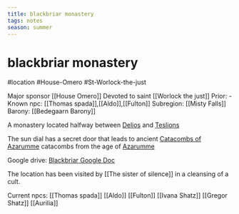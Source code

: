 ```yaml
---
title: blackbriar monastery
tags: notes
season: summer
---
```

 
# blackbriar monastery
#location #House-Omero #St-Worlock-the-just

Major sponsor [[House Omero]]
Devoted to saint [[Worlock the just]]
Prior: - 
Known npc: [[Thomas spada]],[[Aldo]],[[Fulton]]
Subregion: [[Misty Falls]]
Barony: [[Bedegaarn Barony]]

A monastery located halfway between [Delios](https://www.notion.so/Delios-865f58fbb2114c23b0278f598be6daa9) and [Teslions](https://www.notion.so/Teslions-62245aed7b034d449d5cfc86b1d926b4)

The sun dial has a secret door that leads to ancient [Catacombs of Azarumme](https://www.notion.so/Catacombs-of-Azarumme-fb65d878ca4a40748988b9725071b240) catacombs from the age of [Azarumme](https://www.notion.so/Azarumme-cea2e291c2e84aef845f3e1a9592e732)

Google drive: [Blackbriar Google Doc](https://docs.google.com/document/d/1gaP0Zeh7ZLn2ZJ8hCBk4J8POB1Gq-tWUGP1uCgb76LE/edit?usp=sharing)

The location has been visited by [[The sister of silence]] in a cleansing of a cult.

Current npcs: [[Thomas spada]] [[Aldo]] [[Fulton]] [[Ivana Shatz]] [[Gregor Shatz]] [[Aurilia]]
